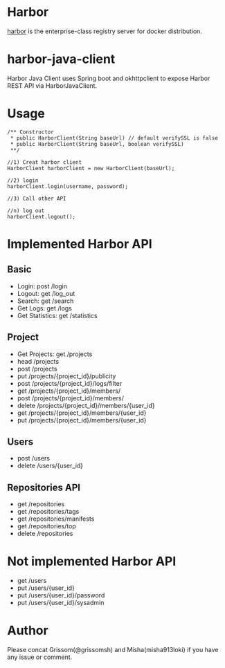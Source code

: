 # Harbor
[harbor](https://github.com/vmware/harbor) is the enterprise-class registry server for docker distribution.

# harbor-java-client
Harbor Java Client uses Spring boot and okhttpclient to expose Harbor REST API via HarborJavaClient.

# Usage
~~~
/** Constructor
 * public HarborClient(String baseUrl) // default verifySSL is false 
 * public HarborClient(String baseUrl, boolean verifySSL) 
 **/
 
//1) Creat harbor client
HarborClient harborClient = new HarborClient(baseUrl);

//2) login
harborClient.login(username, password);

//3) Call other API

//n) log out
harborClient.logout();

~~~

# Implemented Harbor API 

## Basic
* Login: post /login
* Logout: get  /log_out
* Search: get /search
* Get Logs: get /logs
* Get Statistics: get /statistics

## Project
* Get Projects: get /projects
* head /projects
* post /projects
* put /projects/{project_id}/publicity
* post /projects/{project_id}/logs/filter
* get /projects/{project_id}/members/
* post /projects/{project_id}/members/
* delete /projects/{project_id}/members/{user_id}
* get /projects/{project_id}/members/{user_id}
* put /projects/{project_id}/members/{user_id}

## Users
* post /users
* delete /users/{user_id}

## Repositories API
* get /repositories
* get /repositories/tags
* get /repositories/manifests
* get /repositories/top
* delete /repositories


# Not implemented Harbor API

* get /users
* put /users/{user_id}
* put /users/{user_id}/password
* put /users/{user_id}/sysadmin

# Author
Please concat Grissom(@grissomsh) and Misha(misha913loki) if you have any issue or comment.